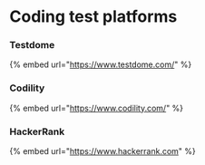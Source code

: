# Coding test platforms

### Testdome

{% embed url="https://www.testdome.com/" %}

### Codility

{% embed url="https://www.codility.com/" %}

### HackerRank

{% embed url="https://www.hackerrank.com" %}

### 


